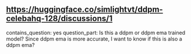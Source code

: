 ## https://huggingface.co/simlightvt/ddpm-celebahq-128/discussions/1

contains_question: yes
question_part: Is this a ddpm or ddpm ema trained model? Since ddpm ema is more accurate, I want to know if this is also a ddpm ema?